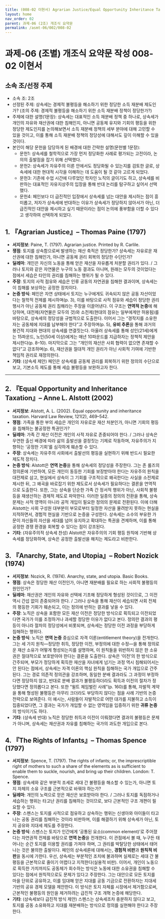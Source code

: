 ```yaml
---
title: (008-02 이현서) Agrarian Justice/Equal Opportunity Inheritance Taxation
layout: home
nav_order: 02
parent: 과제-06 (2조) 개조식 요약문
permalink: /asmt-06/002/008-02
---
```


# 과제-06 (조별) 개조식 요약문 작성 008-02 이현서

## 소속 조/선정 주제

- 소속 조: 2조
- 선정된 주제: 상속세는 경제적 불평등을 해소하기 위한 정당한 소득 재분배 제도인가? (조의 주제: 경제적 불평등을 해소하기 위한 소득 재분배 정책이 정당한가?)
- 주제에 대한 설명(1문장): 상속세는 대표적인 소득 재분배 정책 중 하나로, 상속세가 개인의 자유와 재산권에 대한 침해인지, 아니면 공동체 유지와 기회의 평등을 위한 정당한 제도인지를 논의해보면서 소득 재분배 정책의 세부 분야에 대해 고민할 수 있을 것이고, 이를 통해 소득 재분배 정책의 정당성에 대해서도 깊이 이해할 수 있을 것이다. 
- 본인이 해당 문헌을 담당하게 된 배경에 대한 간략한 설명(문헌별 1문장): 
  - 문헌1: 상속세를 철학적으로 가장 먼저 정당화한 사례로 평가되는 고전이라, 논의의 출발점을 잡기 위해 선택했다.
  - 문헌2: 상속세가 자유주의 이론 안에서도 정당화될 수 있는지를 검토한 글로, 상속세에 대한 현대적 시각을 이해하는 데 도움이 될 것 같아 고르게 되었다.
  - 문헌3: 기존에 수업 시간에 다루었던 학자인 노직의 글이기도 하고, 상속세를 비판하는 대표적인 자유지상주의 입장을 통해 반대 논리를 탐구하고 싶어서 선택했다.
  - 문헌4: 페인보다 더 급진적인 입장에서 상속세를 넘는 대안을 제시하는 점이 흥미롭고, 저자가 상속세에 반대하는 이유가 상속세가 정당하지 않아서가 아닌, 더 급진적인 대안을 제시하고 싶기 때문이라는 점이 논의에 풍부함을 더할 수 있다고 생각하여 선택하게 되었다.

## 1. 『Agrarian Justice』– Thomas Paine (1797)

- **서지정보**: Paine, T. (1797). Agrarian justice. Printed by R. Carlile.
- **쟁점**: 토지를 상속함으로써 발생하는 재산 축적은 정당한가? 상속세는 자유로운 재산권에 대한 침해인가, 아니면 공동체 권리 회복의 정당한 수단인가?
- **딜레마**: 개인은 자신의 노동을 통해 얻은 재산을 자유롭게 처분할 권리가 있다. / 그러나 토지와 같은 자연물은 누구의 노동 결과도 아니며, 원래는 모두의 것이었다는 점에서 세습은 타인의 권리를 침해하는 행위가 될 수 있다.
- **주장**: 토지의 사적 점유와 세습은 인류 공동의 자연권을 침해한 결과이며, 상속세는 이 침해를 보상하는 공정한 장치이다.
- **논증 방식**: 페인은 자연 상태에서 토지는 누구에게도 귀속되지 않은 공동 자산이었다는 철학적 전제를 제시하며(p. 3), 이를 바탕으로 사적 점유와 세습이 정당한 권리 행사가 아닌 공동체 권리 침해라는 주장을 이끌어낸다. 이 구조는 **연역적 논증**에 해당하며, 대전제(자연물은 모두의 것)와 소전제(현대의 점유는 일부에게만 허용됨)를 바탕으로, 상속세의 정당성을 규범적으로 도출한다. 이어서 그는 “경작지를 소유한 자는 공동체에 지대를 납부해야 한다”고 주장하며(p. 5), **유비 추론**을 통해 과거의 봉건적 지대와 현대의 상속세를 연결짓는다. 아울러 상속세를 통해 성인(21세)에게는 15파운드, 노인(50세 이상)에게는 매년 10파운드를 지급하자는 정책적 제안을 제시한다(p. 8–10). 마지막으로 그는 “개인의 재산은 사회 협력이 없으면 존재할 수 없다”고 강조하며(p. 6), 재산권을 절대적 개인 권리가 아닌 사회적 기여에 기반한 책임적 권리로 재정의한다.
- **기타**: (상속세 제안) 페인은 상속세를 공동체 권리를 회복하기 위한 정의의 수단으로 보고, 기본소득 제도를 통해 세습 불평등을 보완하고자 한다.

---

## 2. 『Equal Opportunity and Inheritance Taxation』– Anne L. Alstott (2002)

- **서지정보**: Alstott, A. L. (2002). Equal opportunity and inheritance taxation. Harvard Law Review, 121(2), 469–542.
- **쟁점**: 가족을 통한 부의 세습은 개인의 자유로운 재산 처분인가, 아니면 기회의 평등을 침해하는 불공정한 특권인가? 
- **딜레마**: 가족 간 재산 이전은 개인의 사적 자유로 존중되어야 한다. / 그러나 상속은 우연한 출신 배경에 따라 삶의 출발선을 결정짓는 기제로 작동하며, 자유주의가 지향하는 ‘공정한 기회’를 심각하게 훼손할 수 있다.
- **주장**: 상속세는 자유주의 사회에서 출발선의 평등을 실현하기 위해 반드시 필요한 제도적 장치다.
- **논증 방식**: Alstott은 **연역 논증**을 통해 상속세의 정당성을 주장한다. 그는 존 롤즈의 정의론에 기반하여, 모든 개인이 동등한 기회를 보장받아야 한다는 자유주의 원칙을 대전제로 삼고, 현실에서 상속이 그 기회를 구조적으로 왜곡한다는 사실을 소전제로 제시한 뒤, 그 왜곡을 바로잡기 위한 제도로서 상속세가 필요하다는 결론을 연역적으로 도출한다. 또한, 그는 상속을 단순한 가족 간 정서적 행위가 아닌, 사회적 불평등을 재생산하는 경제적 제도로 파악한다. 이러한 일종의 정의의 전환을 통해, 상속 문제는 사적 영역이 아니라 공적 개입이 필요한 정의의 문제로 전환된다. 이에 더해 Alstott는 사회 구성원 대부분이 부모로부터 일정한 자산을 물려받지 못하는 현실을 지적하면서, 경험적 현실을 기반으로 논증을 구성한다. 상속세는 소수의 부유한 가문이 자신들의 자산을 세대를 넘어 유지하고 확대하는 특권을 견제하며, 이를 통해 공정한 경쟁 환경을 회복할 수 있다는 점이 강조된다. 
- **기타**: (자유주의적 상속세 찬성) Alstott은 자유주의의 기회 평등 원칙에 기반해 상속세를 정당화하며, 상속은 공정한 출발선을 해치는 제도라고 비판한다.

## 3. 『Anarchy, State, and Utopia』– Robert Nozick (1974)

- **서지정보**: Nozick, R. (1974). Anarchy, state, and utopia. Basic Books.
- **쟁점**: 상속은 정당한 재산 이전인가, 아니면 재분배를 필요로 하는 사회적 불평등의 원인인가?  
- **딜레마**: 재산권은 개인의 자유와 선택에 기초해 정당하게 형성된 것이므로, 그 이전 역시 간섭 없이 존중되어야 한다. / 그러나 상속을 통해 재산이 세습되면 사회 전체의 평등한 기회가 훼손되고, 이는 정의에 반하는 결과를 낳을 수 있다.
- **주장**: 노직은 상속을 포함한 모든 재산 이전은 정당한 방식으로 획득되고 이전되었다면 국가가 이를 조정하거나 과세할 정당한 이유가 없다고 본다. 정의란 결과의 평등이 아니라 절차의 정당성에서 비롯되며, 상속세는 정당한 이전 과정을 부당하게 침해하는 행위다.  
- **논증 방식**: 노직은 **연역 논증** 중심으로 자격 이론(entitlement theory)을 전개한다. 그는 세 가지 원칙—정당한 취득, 정당한 이전, 부정의에 대한 수정—을 통해 정의로운 재산 소유가 어떻게 형성되는지를 설명하며, 이 원칙들을 위반하지 않은 한 소유권은 절대적으로 보호받아야 한다는 결론을 도출한다. 상속은 ‘이전’의 한 방식으로 간주되며, 부모가 정당하게 획득한 재산을 자녀에게 넘기는 과정 역시 침해되어서는 안 된다는 점에서, 상속세는 자격 이론의 핵심 원칙을 침해하는 국가 개입으로 간주된다. 그는 경로 의존적 정의관을 강조하며, 동일한 분배 결과라도 그 과정이 부정하다면 정당하지 않고, 반대로 분배 결과가 불평등하더라도 획득과 이전의 절차가 정당했다면 정의롭다고 본다. 또한 “윌트 체임벌린 사례”(p. 160)를 통해, 자발적 계약을 통해 형성된 불평등은 아무리 크더라도 부당하지 않다는 점을 사례 기반의 논증 전략으로 보여준다. 이 예시는, 사람들이 자발적으로 어떤 대가를 지불하고 소득이 집중되었다면, 그 결과는 국가가 개입할 수 없는 영역임을 입증하기 위한 **귀류 논증**의 방식이기도 하다.
- **기타**: (상속세 반대) 노직은 정당한 취득과 이전이 이뤄졌다면 결과의 불평등은 문제가 아니며, 상속세는 재산권과 자유를 침해하는 국가의 과도한 개입으로 본다.

## 4. 『The Rights of Infants』– Thomas Spence (1797)

- **서지정보**: Spence, T. (1797). The rights of infants; or, the imprescriptible right of mothers to such a share of the elements as is sufficient to enable them to suckle, nourish, and bring up their children. London: T. Spence.
- **쟁점**: 상속세와 같은 부분적 조세로 세대 간 불평등을 해소할 수 있는가, 아니면 토지 자체의 소유 구조를 근본적으로 바꿔야 하는가?  
- **딜레마**: 개인의 노력으로 얻은 재산은 보호받아야 한다. / 그러나 토지를 독점하거나 세습하는 행위는 타고난 권리를 침해하는 것이므로, 보다 근본적인 구조 개편이 필요할 수 있다.
- **주장**: 스펜스는 토지를 사적으로 점유하고 상속하는 행위는 신생아와 아이들이 타고나는 공동 권리를 침해하는 것이라 비판하며, 이를 해결하기 위해 상속세가 아닌, 토지 공유와 지대세 제도를 주장한다.
- **논증 방식**: 스펜스는 토지가 인간에게 ‘공통된 요소(common element)’로 주어졌다는 자연권적 전제를 바탕으로 **연역 논증**을 전개한다. 이 관점에서 볼 때, 누구든 태어나는 순간 토지를 이용할 권리를 가져야 하며, 그 권리를 박탈당한 상태에서 태어나는 것은 불의한 출발이다. 페인의 상속세론에 대해서는, **경험적 비판**과 **원칙적 비판**을 동시에 가한다. 우선, 상속세는 부분적인 조치에 불과하며 실제로는 세대 간 불평등을 근본적으로 줄이기 어렵다고 지적한다(실용적 비판). 이어서, 개인이 노동으로 획득한 가치까지도 공동체가 회수하는 방식은 노동에 대한 소유권을 침해할 수 있다는 점에서 원칙적으로도 문제가 있다고 주장한다. 그는 대안으로 모든 토지를 마을 단위로 공유하고, 이를 임대해 얻은 지대를 공동 기금으로 전환하자는 지대세 기반의 공유 경제 모델을 제안한다. 이 방식은 토지 자체를 시장에서 제거함으로써, 근본적인 불평등의 원인을 제거하려는 급진적 구조 개혁 논증에 해당한다.
- **기타**: (상속세보다 급진적 방식 제안) 스펜스는 상속세조차 충분하지 않다고 보고, 토지를 공동 소유화하고 지대를 재분배하는 방식으로 정의를 실현해야 한다고 주장한다.

